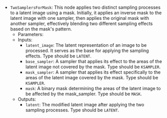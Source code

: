 - `TwoSamplersForMask`: This node applies two distinct sampling processes to a latent image using a mask. Initially, it applies an inverse mask to the latent image with one sampler, then applies the original mask with another sampler, effectively blending two different sampling effects based on the mask's pattern.
    - Parameters:
    - Inputs:
        - `latent_image`: The latent representation of an image to be processed. It serves as the base for applying the sampling effects. Type should be `LATENT`.
        - `base_sampler`: A sampler that applies its effect to the areas of the latent image not covered by the mask. Type should be `KSAMPLER`.
        - `mask_sampler`: A sampler that applies its effect specifically to the areas of the latent image covered by the mask. Type should be `KSAMPLER`.
        - `mask`: A binary mask determining the areas of the latent image to be affected by the mask_sampler. Type should be `MASK`.
    - Outputs:
        - `latent`: The modified latent image after applying the two sampling processes. Type should be `LATENT`.
